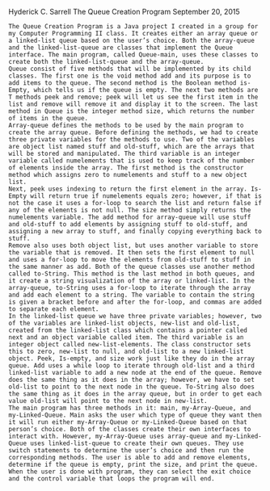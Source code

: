 Hyderick C. Sarrell
The Queue Creation Program
September 20, 2015


	The Queue Creation Program is a Java project I created in a group for my Computer Programming II class. It creates either an array queue or a linked-list queue based on the user’s choice. Both the array-queue and the linked-list-queue are classes that implement the Queue interface. The main program, called Queue-main, uses these classes to create both the linked-list-queue and the array-queue.
	Queue consist of five methods that will be implemented by its child classes. The first one is the void method add and its purpose is to add items to the queue. The second method is the Boolean method is-Empty, which tells us if the queue is empty. The next two methods are T methods peek and remove; peek will let us see the first item in the list and remove will remove it and display it to the screen. The last method in Queue is the integer method size, which returns the number of items in the queue.
	Array-queue defines the methods to be used by the main program to create the array queue. Before defining the methods, we had to create three private variables for the methods to use. Two of the variables are object list named stuff and old-stuff, which are the arrays that will be stored and manipulated. The third variable is an integer variable called numelements that is used to keep track of the number of elements inside the array. The first method is the constructor method which assigns zero to numelements and stuff to a new object list.
	Next, peek uses indexing to return the first element in the array. Is-Empty will return true if numelements equals zero; however, if that is not the case it uses a for-loop to search the list and return false if any of the elements is not null. The size method simply returns the numelements variable. The add method for array-queue will use stuff and old-stuff to add elements by assigning stuff to old-stuff, and assigning a new array to stuff, and finally copying everything back to stuff. 
	Remove also uses both object list, but uses another variable to store the variable that is removed. It then sets the first element to null and uses a for-loop to move the elements from old-stuff to stuff in the same manner as add. Both of the queue classes use another method called to-String. This method is the last method in both queues, and it create a string visualization of the array or linked-list. In the array-queue, to-String uses a for-loop to iterate through the array and add each element to a string. The variable to contain the string is given a bracket before and after the for-loop, and commas are added to separate each element.
	In the linked-list queue we have three private variables; however, two of the variables are linked-list objects, new-list and old-list, created from the linked-list class which contains a pointer called next and an object variable called item. The third variable is an integer object called new-list-elements. The class constructor sets this to zero, new-list to null, and old-list to a new linked-list object. Peek, Is-empty, and size work just like they do in the array queue. Add uses a while loop to iterate through old-list and a third linked-list variable to add a new node at the end of the queue. Remove does the same thing as it does in the array; however, we have to set old-list to point to the next node in the queue. To-String also does the same thing as it does in the array queue, but in order to get each value old-list will point to the next node in new-list.
	The main program has three methods in it: main, my-Array-Queue, and my-Linked-Queue. Main asks the user which type of queue they want then it will run either my-Array-Queue or my-Linked-Queue based on that person’s choice. Both of the classes create their own interfaces to interact with. However, my-Array-Queue uses array-queue and my-Linked-Queue uses linked-list-queue to create their own queues. They use switch statements to determine the user’s choice and then run the corresponding methods. The user is able to add and remove elements, determine if the queue is empty, print the size, and print the queue. When the user is done with program, they can select the exit choice and the control variable that loops the program will end.

